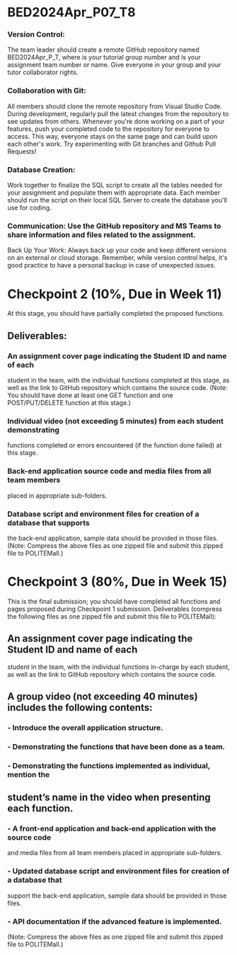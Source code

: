 # BED2024Apr_P07_T8


### Version Control: 
The team leader should create a remote GitHub repository named BED2024Apr_P<x>_T<y>, where <x> is your tutorial group number and <y> is your assignment team number or name. Give everyone in your group and your tutor collaborator rights.
### Collaboration with Git: 
All members should clone the remote repository from Visual Studio Code. During development, regularly pull the latest changes from the repository to see updates from others. Whenever you're done working on a part of your features, push your completed code to the repository for everyone to access. This way, everyone stays on the same page and can build upon each other's work. Try experimenting with Git branches and Github Pull Requests!
### Database Creation: 
Work together to finalize the SQL script to create all the tables needed for your assignment and populate them with appropriate data. Each member should run the script on their local SQL Server to create the database you'll use for coding.
### Communication: Use the GitHub repository and MS Teams to share information and files related to the assignment.
Back Up Your Work: Always back up your code and keep different versions on an external or cloud storage. Remember, while version control helps, it's good practice to have a personal backup in case of unexpected issues.


# Checkpoint 2 (10%, Due in Week 11)
At this stage, you should have partially completed the proposed functions.

## Deliverables:
### An assignment cover page indicating the Student ID and name of each
student in the team, with the individual functions completed at this stage, as
well as the link to GitHub repository which contains the source code. (Note:
You should have done at least one GET function and one
POST/PUT/DELETE function at this stage.)
### Individual video (not exceeding 5 minutes) from each student demonstrating
functions completed or errors encountered (if the function done failed) at this
stage.
### Back-end application source code and media files from all team members
placed in appropriate sub-folders.
### Database script and environment files for creation of a database that supports
the back-end application, sample data should be provided in those files.
(Note: Compress the above files as one zipped file and submit this zipped file to
POLITEMall.)

# Checkpoint 3 (80%, Due in Week 15)
This is the final submission; you should have completed all functions and pages
proposed during Checkpoint 1 submission. Deliverables (compress the following
files as one zipped file and submit this file to POLITEMall):
## An assignment cover page indicating the Student ID and name of each
student in the team, with the individual functions in-charge by each student,
as well as the link to GitHub repository which contains the source code.
## A group video (not exceeding 40 minutes) includes the following contents:
### - Introduce the overall application structure.
### - Demonstrating the functions that have been done as a team.
### - Demonstrating the functions implemented as individual, mention the
  
## student’s name in the video when presenting each function.
### - A front-end application and back-end application with the source code
and media files from all team members placed in appropriate sub-folders.
### - Updated database script and environment files for creation of a database that
support the back-end application, sample data should be provided in those
files.
### - API documentation if the advanced feature is implemented.
(Note: Compress the above files as one zipped file and submit this zipped file to
POLITEMall.)
